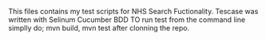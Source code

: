 This files contains my test scripts for NHS Search Fuctionality.
Tescase was written with Selinum Cucumber  BDD
TO run test from the command line simplly do; 
mvn build, mvn test after clonning the repo.
